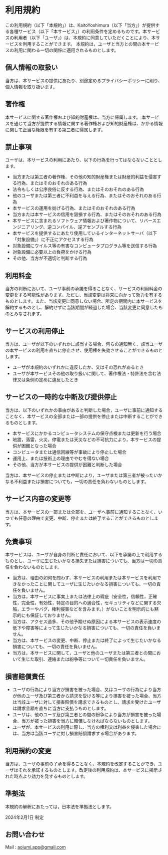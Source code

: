 # 利用規約
この利用規約（以下「本規約」）は、KaitoYoshimura（以下「当方」）が提供する各種サービス（以下「本サービス」）の利用条件を定めるものです。本サービスの利用者（以下「ユーザ」）は、本規約に同意していただくことにより、本サービスを利用することができます。
本規約は，ユーザと当方との間の本サービスの利用に関わる一切の関係に適用されるものとします。

## 個人情報の取扱い
当方は、本サービスの提供にあたり、別途定めるプライバシーポリシーに則り、個人情報を取り扱います。

## 著作権
本サービスに関する著作権および知的財産権は、当方に帰属します。
本サービスを通じて当方が提供する情報に関する著作権および知的財産権は、かかる情報に関して正当な権限を有する第三者に帰属します。

## 禁止事項
ユーザは、本サービスの利用にあたり、以下の行為を行ってはならないこととします。

- 当方または第三者の著作権、その他の知的財産権または財産的利益を侵害する行為、またはそのおそれのある行為
- 法令もしくは公序良俗に反する行為、またはそのおそれのある行為
- 他のユーザまたは第三者に不利益を与える行為、またはそのおそれのある行為
- 本サービスの運用を妨げる行為、またはそのおそれのある行為
- 当方または本サービスの信用を毀損する行為、またはそのおそれのある行為
- 本サービスに含まれるソフトウェア情報および著作物について、リバースエンジニアリング、逆コンパイル、逆アセンブルする行為
- 本サービスを提供するにあたり使用しているインターネットサーバ（以下「対象設備」）に不正にアクセスする行為
- 対象設備にウイルス等の有害なコンピュータプログラム等を送信する行為
- 対象設備に必要以上の負荷をかける行為
- その他、当方が不適切と判断する行為

## 利用料金
当方の判断において、ユーザ事前の承諾を得ることなく、サービスの利用料金の変更をする可能性があります。ただし、当該変更は将来に向かって効力を有するものとします。また、当該変更に同意しない場合、所定の期間内に本サービスを解約するものとし、解約せずに当該期間が経過した場合、当該変更に同意したものとみなされます。

## サービスの利用停止
当方は、ユーザが以下のいずれかに該当する場合、何らの通知無く、該当ユーザの本サービスの利用を直ちに停止させ、使用権を失効させることができるものとします。

- ユーザが本規約のいずれかに違反したか、又はその恐れがあるとき
- ユーザが本サービスその他の取り扱いに関して、著作権法・特許法を含む法律又は条例の定めに違反したとき

## サービスの一時的な中断及び提供停止
当方は、以下のいずれかの事由があると判断した場合，ユーザに事前に通知することなく、本サービスの全部または一部の提供を停止または中断することができるものとします。

- 本サービスにかかるコンピュータシステムの保守点検または更新を行う場合
- 地震，落雷，火災，停電または天災などの不可抗力により，本サービスの提供が困難となった場合
- コンピュータまたは通信回線等が事故により停止した場合
- 運用上、または技術上の理由でやむを得ない場合
- その他、当方が本サービスの提供が困難と判断した場合
  
当方は、本サービスの停止または中断により，ユーザまたは第三者が被ったいかなる不利益または損害についても，一切の責任を負わないものとします。
  
## サービス内容の変更等
当方は、本サービスの一部または全部を、ユーザへ事前に通知することなく、いつでも任意の理由で変更、中断、停止または終了することができるものとします。

## 免責事項
本サービスは、ユーザが自身の判断と責任において、以下を承諾の上で利用するものとし、ユーザに生じたいかなる損失または損害についても、当方は一切の責任を負わないものとします。

- 当方は、理由の如何を問わず、本サービスの利用または本サービスを利用できなかったことに関してユーザに生じたいかなる損害についても、一切の責任を負いません。
- 当方は，本サービスに事実上または法律上の瑕疵（安全性，信頼性，正確性，完全性，有効性，特定の目的への適合性，セキュリティなどに関する欠陥，エラーやバグ，権利侵害などを含みます。）がないことを明示的にも黙示的にも保証しておりません。
- 当方は、アクセス過多、その他予期せぬ原因による本サービスの表示速度の低下や障害等によって生じたいかなる損害についても、一切の責任を負いません。
- 当方は、本サービスの変更、中断、停止または終了によって生じたいかなる損害についても、一切の責任を負いません。
- 当方は，本サービスに関して，ユーザと他のユーザまたは第三者との間において生じた取引、連絡または紛争等について一切責任を負いません。


## 損害賠償責任
- ユーザの行為により当方が損害を被った場合、又はユーザの行為により当方が他のユーザ及び第三者から請求を受ける等により損害を被った場合、当方は当該ユーザに対して損害賠償を請求できるものとし、請求を受けたユーザは請求金額を直ちに当方に支払うものとします。
- ユーザは、他のユーザ及び第三者との間の紛争により当方が損害を被った場合、当方が被った損害を当方に賠償しなければならないものとします。
- ユーザが、本サービスの利用に際し、当方の権利又は利益を侵害した場合には、当方は当該ユーザに対し損害賠償請求する場合があります。

## 利用規約の変更
当方は、ユーザの事前の了承を得ることなく、本規約を改定することができ、ユーザはそれを承諾するものとします。改定後の利用規約は、本サービスに掲示された時点より効力を発するものとします。

## 準拠法
本規約の解釈にあたっては，日本法を準拠法とします。

2024年2月1日 制定

## お問い合わせ

Mail : aoiumi.app@gmail.com
